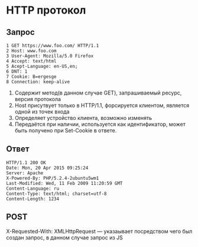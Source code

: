 # HTTP протокол

## Запрос

```
1 GET https://www.foo.com/ HTTP/1.1
2 Host: www.foo.com
3 User-Agent: Mozilla/5.0 Firefox
4 Accept: text/html
5 Acept-Language: en-US,en;
6 DNT: 1
7 Cookie: B=ergesge
8 Connection: keep-alive
```

1. Содержит метод(в данном случае GET), запрашиваемый ресурс, версия протокола
2. Host присутвует только в HTTP/1.1, форсируется клиентом, является одной из точек входа
3. Определяет устройство клиента, возможно изменять
7. Передаётся при наличии, используется как идентификатор, может быть получено при Set-Cookie в ответе.

## Ответ

```
HTTP/1.1 200 OK
Date: Mon, 20 Apr 2015 09:25:24
Server: Apache
X-Powered-By: PHP/5.2.4-2ubuntu5wm1
Last-Modified: Wed, 11 Feb 2009 11:20:59 GMT
Content-Language: ru
Content-Type: text/html; charset=utf-8
Content-Length: 1234
```

## POST

X-Requested-With: XMLHttpRequest — указаывает посредством чего был создан запрос, в данном случае запрос из JS